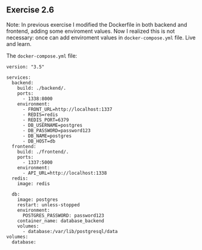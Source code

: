 ## Exercise 2.6

Note: In previous exercise I modified the Dockerfile in both backend and frontend, adding some enviroment values. Now I realized
this is not necessary: once can add enviroment values in ```docker-compose.yml``` file. Live and learn.

The ```docker-compose.yml``` file:

```
version: "3.5"

services:
  backend:
    build: ./backend/.
    ports:
      - 1338:8000
    environment:
      - FRONT_URL=http://localhost:1337
      - REDIS=redis
      - REDIS_PORT=6379
      - DB_USERNAME=postgres
      - DB_PASSWORD=password123
      - DB_NAME=postgres
      - DB_HOST=db
  frontend:
    build: ./frontend/.
    ports:
      - 1337:5000
    environment:
      - API_URL=http://localhost:1338
  redis:
    image: redis

  db:
    image: postgres
    restart: unless-stopped
    environment:
      POSTGRES_PASSWORD: password123
    container_name: database_backend
    volumes:
      - database:/var/lib/postgresql/data
volumes:
  database:
```
